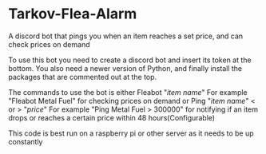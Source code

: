 # Tarkov-Flea-Alarm
A discord bot that pings you when an item reaches a set price, and can check prices on demand

To use this bot you need to create a discord bot and insert its token at the bottom.
You also need a newer version of Python, and finally install the packages that are commented out at the top.

The commands to use the bot is either
Fleabot "*item name*" For example "Fleabot Metal Fuel" for checking prices on demand
or
Ping "*item name*" < or > "*price*" For example "Ping Metal Fuel > 300000" for notifying if an item drops or reaches a certain price within 48 hours(Configurable) 

This code is best run on a raspberry pi or other server as it needs to be up constantly
